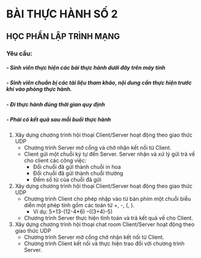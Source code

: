 # BÀI THỰC HÀNH SỐ 2
## HỌC PHẦN LẬP TRÌNH MẠNG
### Yêu cầu: 
##### - Sinh viên thực hiện các bài thực hành dưới đây trên máy tính
##### - Sinh viên chuẩn bị các tài liệu tham khảo, nội dung cần thực hiện trước khi vào phòng thực hành.
##### - Đi thực hành đúng thời gian quy định
##### - Phải có kết quả sau mỗi buổi thực hành
1. Xây dựng chương trình hội thoại Client/Server hoạt động theo giao thức UDP
	- Chương trình Server mở cổng và chờ nhận kết nối từ Client.
	- Client gửi một chuỗi ký tự đến Server. Server nhận và xử lý gửi trả về cho client các công việc:
		+ Đổi chuỗi đã gửi thành chuỗi in hoa
		+ Đổi chuỗi đã gửi thành chuỗi thường
		+ Đếm số từ của chuỗi đã gửi
2. Xây dựng chương trình hội thoại Client/Server hoạt động theo giao thức UDP
	- Chương trình Client cho phép nhập vào từ bàn phím một chuỗi biễu diễn một phép tính gồm các toán tử +, -, (, ).
		+ Ví dụ: 5+13-(12-4*6) –((3+4)-5)
	- Chương trình Server thực hiện tính toán và trả kết quả về cho Client.
3. Xây dựng chương trình hội thoại chat room Client/Server hoạt động theo giao thức UDP
	- Chương trình Server mở cổng chờ nhận kết nối từ Client.
	- Chương trình Client kết nối và thực hiện trao đổi với chương trình Server.
